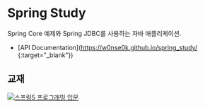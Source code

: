 # Spring Study

Spring Core 예제와 Spring JDBC를 사용하는 자바 애플리케이션.

* [API Documentation](https://w0nse0k.github.io/spring_study/ {:target="_blank"})
## 교재

[![스프링5 프로그래밍 입문](http://image.kyobobook.co.kr/images/book/xlarge/970/x9788980782970.jpg)](http://www.kyobobook.co.kr/product/detailViewKor.laf?ejkGb=KOR&mallGb=KOR&barcode=9788980782970&orderClick=LAG)

